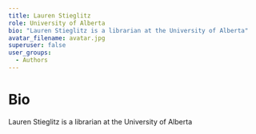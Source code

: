 ```yaml
---
title: Lauren Stieglitz
role: University of Alberta
bio: "Lauren Stieglitz is a librarian at the University of Alberta"
avatar_filename: avatar.jpg
superuser: false
user_groups:
  - Authors
---
```


# Bio
Lauren Stieglitz is a librarian at the University of Alberta


